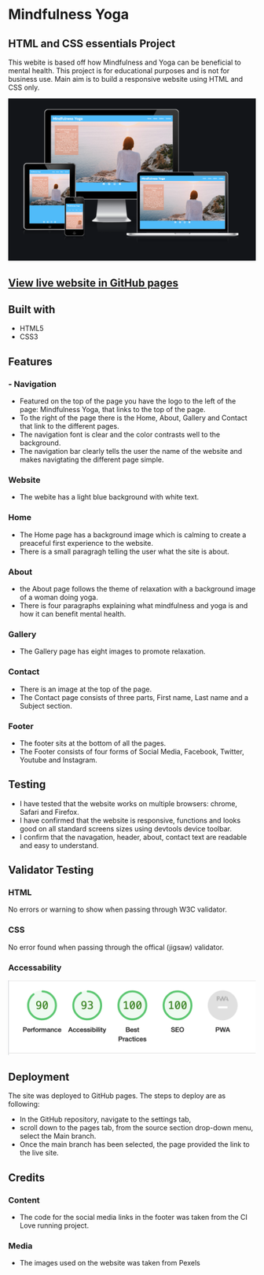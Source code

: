 # Mindfulness Yoga

## HTML and CSS essentials Project

This webite is based off how Mindfulness and Yoga can be beneficial to mental health. 
This project is for educational purposes and is not for business use.
Main aim is to build a responsive website using HTML and CSS only.

![Am I Responsive](assets/images/Screenshot%202022-05-30%20at%2016.05.59.png)

## [View live website in GitHub pages](https://kevtaylor1990.github.io/Project-1/)

## Built with

- HTML5
- CSS3

## Features

### - Navigation
* Featured on the top of the page you have the logo to the left of the page: Mindfulness Yoga, that links to the top  of the page.
* To the right of the page there is the Home, About, Gallery and Contact that link to the different pages.
* The navigation font is clear and the color contrasts well to the background.
* The navigation bar clearly tells the user the name of the website and makes navigtating the different page simple.

### Website 
* The webite has a light blue background with white text.

###  Home
* The Home page has a background image which is calming to create a preaceful first experience to the website.
* There is a small paragragh telling the user what the site is about.

### About
* the About page follows the theme of relaxation with a background image of a woman doing yoga.
* There is four paragraphs explaining what mindfulness and yoga is and how it can benefit mental health.

### Gallery
* The Gallery page has eight images to promote relaxation. 

### Contact
* There is an image at the top of the page.
* The  Contact page consists of three parts, First name, Last name and a Subject section.

### Footer
* The footer sits at the bottom of all the pages.
* The Footer consists of four forms of Social Media, Facebook, Twitter, Youtube and Instagram.

## Testing 
* I have tested that the website works on multiple browsers: chrome, Safari and Firefox.
* I have confirmed that the website is responsive, functions and looks good on all standard screens sizes using devtools device toolbar.
* I confirm that the navagation, header, about, contact text are readable and easy to understand.

## Validator Testing

### HTML
No errors or warning to show when passing through W3C validator.

### CSS 
No error found when passing through the offical (jigsaw) validator.

### Accessability
![](assets/images/Screenshot%202022-05-30%20at%2015.45.37.png)

## Deployment
The site was deployed to GitHub pages. The steps to deploy are as following:
- In the GitHub repository, navigate to the settings tab,
- scroll down to the pages tab, from the source section drop-down menu, select the Main branch.
- Once the main branch has been selected, the page provided the link to the live site.

## Credits

### Content 
* The code for the social media links in the footer was taken from the CI Love running project.

### Media
* The images used on the website was taken from Pexels
